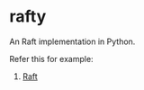 # rafty

An Raft implementation in Python.

Refer this for example:

1. [Raft](https://github.com/adsharma/raft)